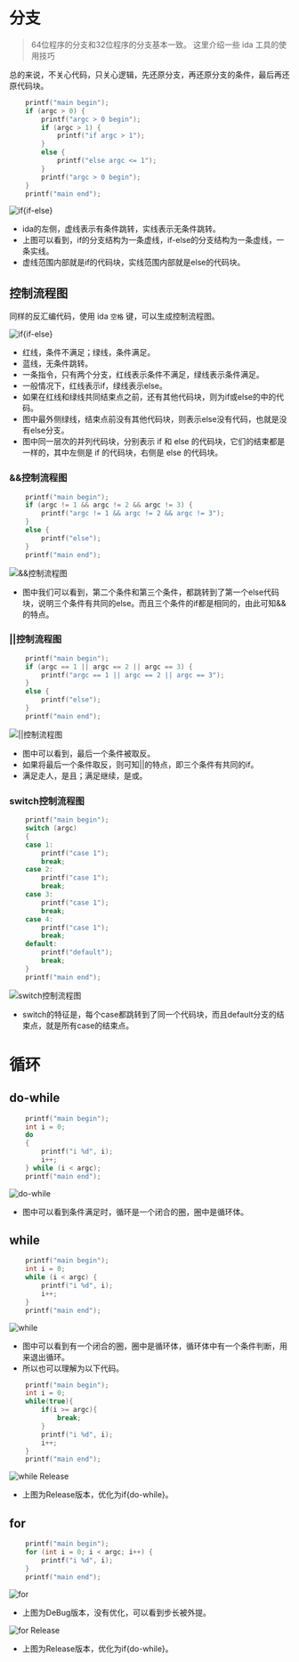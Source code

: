 
# 分支

> 64位程序的分支和32位程序的分支基本一致。
> 这里介绍一些 ida 工具的使用技巧

总的来说，不关心代码，只关心逻辑，先还原分支，再还原分支的条件，最后再还原代码块。

``` C++
    printf("main begin");
    if (argc > 0) {
        printf("argc > 0 begin");
        if (argc > 1) {
            printf("if argc > 1");
        }
        else {
            printf("else argc <= 1");
        }
        printf("argc > 0 begin");
    }
    printf("main end");
```

![if{if-else}](pic/分支和循环/image.png)

* ida的左侧，虚线表示有条件跳转，实线表示无条件跳转。
* 上图可以看到，if的分支结构为一条虚线，if-else的分支结构为一条虚线，一条实线。
* 虚线范围内部就是if的代码块，实线范围内部就是else的代码块。

## 控制流程图

同样的反汇编代码，使用 ida `空格` 键，可以生成控制流程图。

![if{if-else}](pic/分支和循环/image-1.png)

* 红线，条件不满足；绿线，条件满足。
* 蓝线，无条件跳转。
* 一条指令，只有两个分支，红线表示条件不满足，绿线表示条件满足。
* 一般情况下，红线表示if，绿线表示else。
* 如果在红线和绿线共同结束点之前，还有其他代码块，则为if或else的中的代码。
* 图中最外侧绿线，结束点前没有其他代码块，则表示else没有代码，也就是没有else分支。
* 图中同一层次的并列代码块，分别表示 if 和 else 的代码块，它们的结束都是一样的，其中左侧是 if 的代码块，右侧是 else 的代码块。

### &&控制流程图

``` C++
    printf("main begin");
    if (argc != 1 && argc != 2 && argc != 3) {
        printf("argc != 1 && argc != 2 && argc != 3");
    }
    else {
        printf("else");
    }
    printf("main end");
```

![&&控制流程图](pic/分支和循环/image-2.png)

* 图中我们可以看到，第二个条件和第三个条件，都跳转到了第一个else代码块，说明三个条件有共同的else。而且三个条件的if都是相同的，由此可知&&的特点。

### ||控制流程图

``` C++
    printf("main begin");
    if (argc == 1 || argc == 2 || argc == 3) {
        printf("argc == 1 || argc == 2 || argc == 3");
    }
    else {
        printf("else");
    }
    printf("main end");
```

![||控制流程图](pic/分支和循环/image-3.png)

* 图中可以看到，最后一个条件被取反。
* 如果将最后一个条件取反，则可知||的特点，即三个条件有共同的if。
* 满足走人，是且；满足继续，是或。

### switch控制流程图

``` C++
    printf("main begin");
	switch (argc)
	{
	case 1:
		printf("case 1");
		break;
	case 2:
		printf("case 1");
		break;
	case 3:
		printf("case 1");
		break;
	case 4:
		printf("case 1");
		break;
	default:
		printf("default");
		break;
	}
    printf("main end");
```

![switch控制流程图](pic/分支和循环/image-4.png)

* switch的特征是，每个case都跳转到了同一个代码块，而且default分支的结束点，就是所有case的结束点。

# 循环

## do-while

``` C++
    printf("main begin");
    int i = 0;
    do
    {
        printf("i %d", i);
        i++;
    } while (i < argc);
    printf("main end");
```

![do-while](pic/分支和循环/image-5.png)

* 图中可以看到条件满足时，循环是一个闭合的圈，圈中是循环体。

## while

``` C++
    printf("main begin");
    int i = 0;
    while (i < argc) {
        printf("i %d", i);
        i++;
    }
    printf("main end");
```

![while](pic/分支和循环/image-6.png)

* 图中可以看到有一个闭合的圈，圈中是循环体，循环体中有一个条件判断，用来退出循环。
* 所以也可以理解为以下代码。

``` C++
    printf("main begin");
    int i = 0;
    while(true){
        if(i >= argc){
            break;
        }
        printf("i %d", i);
        i++;
    }
    printf("main end");
```

![while Release](pic/分支和循环/image-9.png)

* 上图为Release版本，优化为if{do-while}。

## for

``` C++
    printf("main begin");
    for (int i = 0; i < argc; i++) {
        printf("i %d", i);
    }
    printf("main end");
```

![for](pic/分支和循环/image-7.png)

* 上图为DeBug版本，没有优化，可以看到步长被外提。

![for Release](pic/分支和循环/image-8.png)

* 上图为Release版本，优化为if{do-while}。